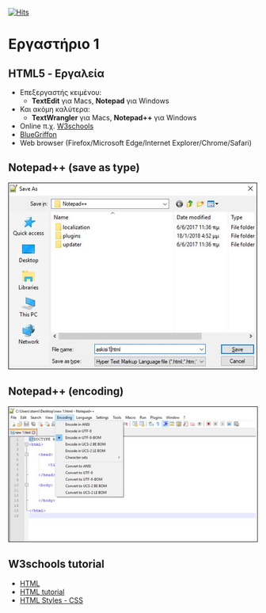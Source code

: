 [![Hits](https://hits.seeyoufarm.com/api/count/incr/badge.svg?url=https%3A%2F%2Feffie375.github.io%2FTPTE-AEGEAN&count_bg=%23E3802B&title_bg=%2307359E&icon=internetarchive.svg&icon_color=%23E7E7E7&title=%CE%A0%CF%81%CE%BF%CE%B2%CE%BF%CE%BB%CE%AD%CF%82&edge_flat=false)](https://hits.seeyoufarm.com)

# Εργαστήριο 1

## HTML5 - Εργαλεία

- Επεξεργαστής κειμένου:
  - **TextEdit** για Macs, **Notepad** για Windows
- Και ακόμη καλύτερα:
  - **TextWrangler** για Macs, **Notepad++** για Windows
- Online π.χ. [W3schools](www.w3schools.com)
- [BlueGriffon](bluegriffon.org)
- Web browser (Firefox/Microsoft Edge/Internet Explorer/Chrome/Safari)

## Notepad++ (save as type)

![Notepad](../images/Notepad.jpg)

## Notepad++ (encoding)

![Notepad Encoding](../images/Notepad_Encoding.jpg)

## W3schools tutorial

- [HTML](http://www.w3schools.com/default.asp)
- [HTML tutorial](http://www.w3schools.com/html)
- [HTML Styles - CSS](http://www.w3schools.com/html/html_css.asp)
